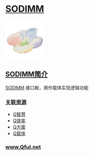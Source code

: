 ﻿# [SODIMM](https://github.com/Qful/SODIMM) 
[![sites](Qful/qitas.png)](http://www.Qful.net)
## [SODIMM简介](https://github.com/Qful/SODIMM) 

[SODIMM](https://github.com/Qful/SODIMM) 接口板，用作载体实现逻辑功能

### [关联资源](https://github.com/Qful)

* [Q智慧](https://github.com/tfzoo)
* [Q效率](https://github.com/qitas)
* [Q方案](https://github.com/OS-Q)
* [Q载体](https://github.com/sochub)

### www.Qful.net
